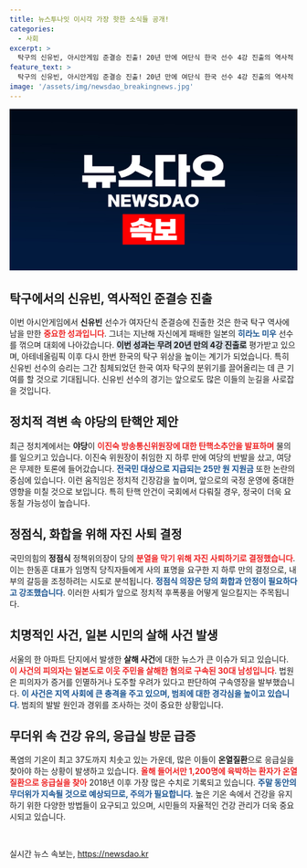 ```yaml
---
title: 뉴스투나잇 이시각 가장 핫한 소식들 공개!
categories:
  - 사회
excerpt: >
  탁구의 신유빈, 아시안게임 준결승 진출! 20년 만에 여단식 한국 선수 4강 진출의 역사적 순간이 진행 중. 이진숙 탄핵안, 정부 지원금 논란까지 이어지며 정치적 긴장 고조. 너무 뜨거운 여름, 무더위 속 응급실 환자 급증! 클릭해 자세히 알아보세요!
feature_text: >
  탁구의 신유빈, 아시안게임 준결승 진출! 20년 만에 여단식 한국 선수 4강 진출의 역사적 순간이 진행 중. 이진숙 탄핵안, 정부 지원금 논란까지 이어지며 정치적 긴장 고조. 너무 뜨거운 여름, 무더위 속 응급실 환자 급증! 클릭해 자세히 알아보세요!
image: '/assets/img/newsdao_breakingnews.jpg'
---
```


<p><img src="/assets/img/newsdao_breakingnews.jpg" alt="implanttips 속보" /></p>

<h2 data-ke-size="size26">탁구에서의 신유빈, 역사적인 준결승 진출</h2>

<p data-ke-size="size16">이번 아시안게임에서 <b>신유빈</b> 선수가 여자단식 준결승에 진출한 것은 한국 탁구 역사에 남을 만한 <b><span style="color: #ee2323;">중요한 성과입니다</span></b>. 그녀는 지난해 자신에게 패배한 일본의 <b><span style="color: #1a5490;">히라노 미우</span></b> 선수를 꺾으며 대회에 나아갔습니다. <b><span style="background-color: #21538527;">이번 성과는 무려 20년 만의 4강 진출로</span></b> 평가받고 있으며, 아테네올림픽 이후 다시 한번 한국의 탁구 위상을 높이는 계기가 되었습니다. 특히 신유빈 선수의 승리는 그간 침체되었던 한국 여자 탁구의 분위기를 끌어올리는 데 큰 기여를 할 것으로 기대됩니다. 신유빈 선수의 경기는 앞으로도 많은 이들의 눈길을 사로잡을 것입니다.</p>

<h2 data-ke-size="size26">정치적 격변 속 야당의 탄핵안 제안</h2>

<p data-ke-size="size16">최근 정치계에서는 <b>야당</b>이 <b><span style="color: #ee2323;">이진숙 방송통신위원장에 대한 탄핵소추안을 발표하며</span></b> 물의를 일으키고 있습니다. 이진숙 위원장이 취임한 지 하루 만에 여당의 반발을 샀고, 여당은 무제한 토론에 들어갔습니다. <b><span style="color: #1a5490;">전국민 대상으로 지급되는 25만 원 지원금</span></b> 또한 논란의 중심에 있습니다. 이런 움직임은 정치적 긴장감을 높이며, 앞으로의 국정 운영에 중대한 영향을 미칠 것으로 보입니다. 특히 탄핵 안건이 국회에서 다뤄질 경우, 정국이 더욱 요동칠 가능성이 높습니다.</p>

<h2 data-ke-size="size26">정점식, 화합을 위해 자진 사퇴 결정</h2>

<p data-ke-size="size16">국민의힘의 <b>정점식</b> 정책위의장이 당의 <b><span style="color: #ee2323;">분열을 막기 위해 자진 사퇴하기로 결정했습니다</span></b>. 이는 한동훈 대표가 임명직 당직자들에게 사의 표명을 요구한 지 하루 만의 결정으로, 내부의 갈등을 조정하려는 시도로 분석됩니다. <b><span style="color: #1a5490;">정점식 의장은 당의 화합과 안정이 필요하다고 강조했습니다</span></b>. 이러한 사퇴가 앞으로 정치적 후폭풍을 어떻게 일으킬지는 주목됩니다.</p>

<h2 data-ke-size="size26">치명적인 사건, 일본 시민의 살해 사건 발생</h2>

<p data-ke-size="size16">서울의 한 아파트 단지에서 발생한 <b>살해 사건</b>에 대한 뉴스가 큰 이슈가 되고 있습니다. <b><span style="color: #ee2323;">이 사건의 피의자는 일본도로 이웃 주민을 살해한 혐의로 구속된 30대 남성입니다</span></b>. 법원은 피의자가 증거를 인멸하거나 도주할 우려가 있다고 판단하여 구속영장을 발부했습니다. <b><span style="color: #1a5490;">이 사건은 지역 사회에 큰 충격을 주고 있으며, 범죄에 대한 경각심을 높이고 있습니다</span></b>. 범죄의 발발 원인과 경위를 조사하는 것이 중요한 상황입니다.</p>

<h2 data-ke-size="size26">무더위 속 건강 유의, 응급실 방문 급증</h2>

<p data-ke-size="size16">폭염의 기온이 최고 37도까지 치솟고 있는 가운데, 많은 이들이 <b>온열질환</b>으로 응급실을 찾아야 하는 상황이 발생하고 있습니다. <b><span style="color: #ee2323;">올해 들어서만 1,200명에 육박하는 환자가 온열질환으로 응급실을 찾아</span></b> 2018년 이후 가장 많은 수치로 기록되고 있습니다. <b><span style="color: #1a5490;">주말 동안의 무더위가 지속될 것으로 예상되므로, 주의가 필요합니다</span></b>. 높은 기온 속에서 건강을 유지하기 위한 다양한 방법들이 요구되고 있으며, 시민들의 자율적인 건강 관리가 더욱 중요시되고 있습니다.</p>

<p data-ke-size="size16">&nbsp;</p>
실시간 뉴스 속보는, <a href="https://newsdao.kr" rel="dofollow">https://newsdao.kr</a>


